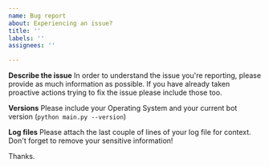 ```yaml
---
name: Bug report
about: Experiencing an issue?
title: ''
labels: ''
assignees: ''

---
```


**Describe the issue**
In order to understand the issue you're reporting, please provide as much information as possible. If you have already taken proactive actions trying to fix the issue please include those too.

**Versions**
Please include your Operating System and your current bot version (`python main.py --version`)

**Log files**
Please attach the last couple of lines of your log file for context. Don't forget to remove your sensitive information!


Thanks.

